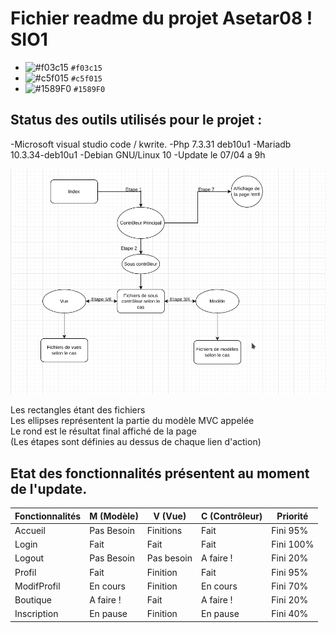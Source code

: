 # Fichier readme du projet Asetar08 ! SIO1  

- ![#f03c15](https://via.placeholder.com/15/f03c15/000000?text=+) `#f03c15` 
- ![#c5f015](https://via.placeholder.com/15/c5f015/000000?text=+) `#c5f015` 
- ![#1589F0](https://via.placeholder.com/15/1589F0/000000?text=+) `#1589F0`



## Status des outils utilisés pour le projet :  

-Microsoft visual studio code / kwrite.
-Php 7.3.31 deb10u1
-Mariadb 10.3.34-deb10u1
-Debian GNU/Linux 10
-Update le 07/04 a 9h  


![Erreur de chargement](Site/images/SchemaMD.png)  

Les rectangles étant des fichiers   
Les ellipses représentent la partie du modèle MVC appelée  
Le rond est le résultat final affiché de la page  
(Les étapes sont définies au dessus de chaque lien d'action)  
  
## Etat des fonctionnalités présentent au moment de l'update.

| Fonctionnalités | M (Modèle) | V (Vue) | C (Contrôleur) | Priorité |
| ----------- | ----------- | ----------- |----------- | ----------- |
| Accueil | Pas Besoin | Finitions | Fait | Fini 95% |
| Login | Fait | Fait | Fait | Fini 100% |
| Logout | Pas Besoin | Pas besoin | A faire ! | Fini 20% |
| Profil | Fait | Finition | Fait | Fini 95% |
| ModifProfil | En cours | Finition | En cours | Fini 70% |
| Boutique | A faire ! | Fait | A faire ! | Fini 20% |
| Inscription | En pause | Finition | En pause | Fini 40% |

